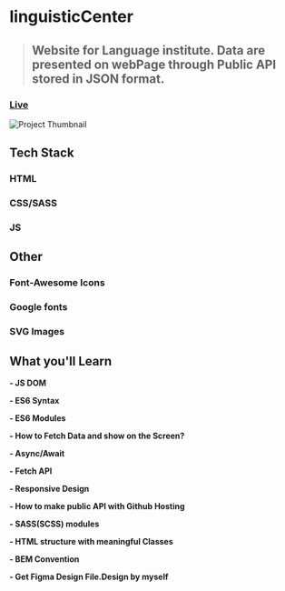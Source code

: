 # linguisticCenter

> ## Website for Language institute. Data are presented on webPage through Public API stored in JSON format.

 ### [Live](https://alidhuniya.github.io/linguisticCenter/index.html)

![Project Thumbnail](.img/projectImg-languageInstitute.png)

## Tech Stack

 ### HTML
 ### CSS/SASS
 ### JS

 ## Other

 ### Font-Awesome Icons
 ### Google fonts
 ### SVG Images

 ## What you'll Learn

   **- JS DOM**

   **- ES6 Syntax**

   **- ES6 Modules**

   **- How to Fetch Data and show on the Screen?**

   **- Async/Await**

   **-  Fetch API**

   **- Responsive Design**

   **- How to make public API with Github Hosting**

   **- SASS(SCSS) modules**

   **- HTML structure with meaningful Classes**

   **- BEM Convention**

   **- Get Figma Design File.Design by myself**

